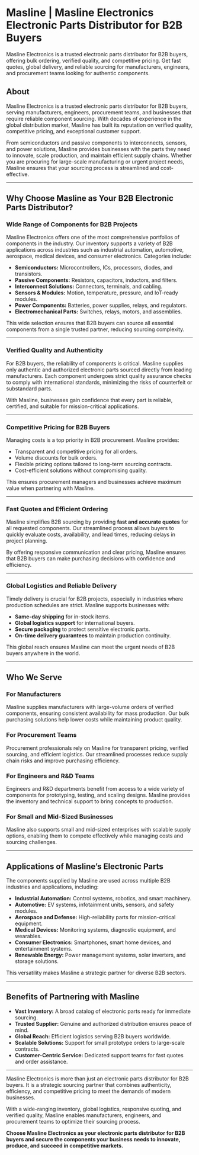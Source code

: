 # Masline | Masline Electronics Electronic Parts Distributor for B2B Buyers
Masline Electronics is a trusted electronic parts distributor for B2B buyers, offering bulk ordering, verified quality, and competitive pricing. Get fast quotes, global delivery, and reliable sourcing for manufacturers, engineers, and procurement teams looking for authentic components.

## About
Masline Electronics is a trusted electronic parts distributor for B2B buyers, serving manufacturers, engineers, procurement teams, and businesses that require reliable component sourcing. With decades of experience in the global distribution market, Masline has built its reputation on verified quality, competitive pricing, and exceptional customer support.  

From semiconductors and passive components to interconnects, sensors, and power solutions, Masline provides businesses with the parts they need to innovate, scale production, and maintain efficient supply chains. Whether you are procuring for large-scale manufacturing or urgent project needs, Masline ensures that your sourcing process is streamlined and cost-effective.  

---

## Why Choose Masline as Your B2B Electronic Parts Distributor?  

### Wide Range of Components for B2B Projects  
Masline Electronics offers one of the most comprehensive portfolios of components in the industry. Our inventory supports a variety of B2B applications across industries such as industrial automation, automotive, aerospace, medical devices, and consumer electronics. Categories include:  
- **Semiconductors:** Microcontrollers, ICs, processors, diodes, and transistors.  
- **Passive Components:** Resistors, capacitors, inductors, and filters.  
- **Interconnect Solutions:** Connectors, terminals, and cabling.  
- **Sensors & Modules:** Motion, temperature, pressure, and IoT-ready modules.  
- **Power Components:** Batteries, power supplies, relays, and regulators.  
- **Electromechanical Parts:** Switches, relays, motors, and assemblies.  

This wide selection ensures that B2B buyers can source all essential components from a single trusted partner, reducing sourcing complexity.  

---

### Verified Quality and Authenticity  
For B2B buyers, the reliability of components is critical. Masline supplies only authentic and authorized electronic parts sourced directly from leading manufacturers. Each component undergoes strict quality assurance checks to comply with international standards, minimizing the risks of counterfeit or substandard parts.  

With Masline, businesses gain confidence that every part is reliable, certified, and suitable for mission-critical applications.  

---

### Competitive Pricing for B2B Buyers  
Managing costs is a top priority in B2B procurement. Masline provides:  
- Transparent and competitive pricing for all orders.  
- Volume discounts for bulk orders.  
- Flexible pricing options tailored to long-term sourcing contracts.  
- Cost-efficient solutions without compromising quality.  

This ensures procurement managers and businesses achieve maximum value when partnering with Masline.  

---

### Fast Quotes and Efficient Ordering  
Masline simplifies B2B sourcing by providing **fast and accurate quotes** for all requested components. Our streamlined process allows buyers to quickly evaluate costs, availability, and lead times, reducing delays in project planning.  

By offering responsive communication and clear pricing, Masline ensures that B2B buyers can make purchasing decisions with confidence and efficiency.  

---

### Global Logistics and Reliable Delivery  
Timely delivery is crucial for B2B projects, especially in industries where production schedules are strict. Masline supports businesses with:  
- **Same-day shipping** for in-stock items.  
- **Global logistics support** for international buyers.  
- **Secure packaging** to protect sensitive electronic parts.  
- **On-time delivery guarantees** to maintain production continuity.  

This global reach ensures Masline can meet the urgent needs of B2B buyers anywhere in the world.  

---

## Who We Serve  

### For Manufacturers  
Masline supplies manufacturers with large-volume orders of verified components, ensuring consistent availability for mass production. Our bulk purchasing solutions help lower costs while maintaining product quality.  

### For Procurement Teams  
Procurement professionals rely on Masline for transparent pricing, verified sourcing, and efficient logistics. Our streamlined processes reduce supply chain risks and improve purchasing efficiency.  

### For Engineers and R&D Teams  
Engineers and R&D departments benefit from access to a wide variety of components for prototyping, testing, and scaling designs. Masline provides the inventory and technical support to bring concepts to production.  

### For Small and Mid-Sized Businesses  
Masline also supports small and mid-sized enterprises with scalable supply options, enabling them to compete effectively while managing costs and sourcing challenges.  

---

## Applications of Masline’s Electronic Parts  

The components supplied by Masline are used across multiple B2B industries and applications, including:  
- **Industrial Automation:** Control systems, robotics, and smart machinery.  
- **Automotive:** EV systems, infotainment units, sensors, and safety modules.  
- **Aerospace and Defense:** High-reliability parts for mission-critical equipment.  
- **Medical Devices:** Monitoring systems, diagnostic equipment, and wearables.  
- **Consumer Electronics:** Smartphones, smart home devices, and entertainment systems.  
- **Renewable Energy:** Power management systems, solar inverters, and storage solutions.  

This versatility makes Masline a strategic partner for diverse B2B sectors.  

---

## Benefits of Partnering with Masline  

- **Vast Inventory:** A broad catalog of electronic parts ready for immediate sourcing.  
- **Trusted Supplier:** Genuine and authorized distribution ensures peace of mind.  
- **Global Reach:** Efficient logistics serving B2B buyers worldwide.  
- **Scalable Solutions:** Support for small prototype orders to large-scale contracts.  
- **Customer-Centric Service:** Dedicated support teams for fast quotes and order assistance.  

---

Masline Electronics is more than just an electronic parts distributor for B2B buyers. It is a strategic sourcing partner that combines authenticity, efficiency, and competitive pricing to meet the demands of modern businesses.  

With a wide-ranging inventory, global logistics, responsive quoting, and verified quality, Masline enables manufacturers, engineers, and procurement teams to optimize their sourcing process.  

**Choose Masline Electronics as your electronic parts distributor for B2B buyers and secure the components your business needs to innovate, produce, and succeed in competitive markets.**
